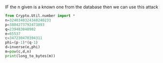 IF the n given is a known one from the database then we can use this attack

```py
from Crypto.Util.number import *
n=3240340324348240233
p=3804273792473893
q=239483048902
e=65537
c=347230470394311
phi=(p-1)*(q-1)
d=inverse(e,phi)
m=pow(c,d,n)
print(long_to_bytes(m))
```
